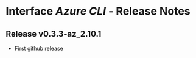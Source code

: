 #  Interface *Azure CLI* - Release Notes

## Release v0.3.3-az_2.10.1
* First github release

[//]: #  (Copyright 2019-2020 The MathWorks, Inc.)
